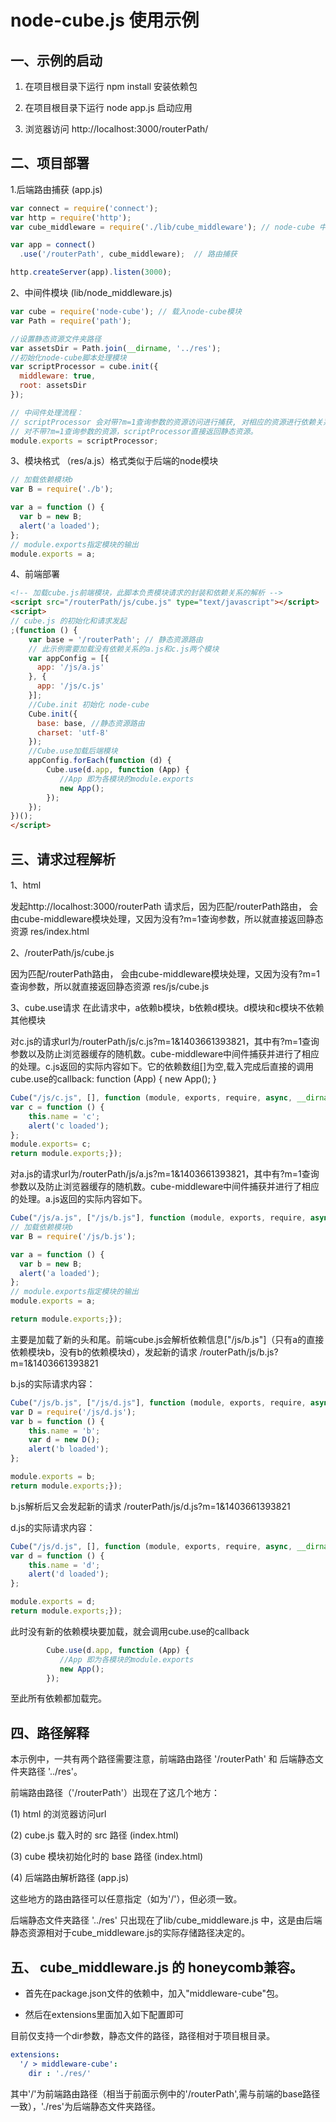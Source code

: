 node-cube.js 使用示例
=============

一、示例的启动
---------

1. 在项目根目录下运行 npm install 安装依赖包

2. 在项目根目录下运行 node app.js 启动应用

3. 浏览器访问 http://localhost:3000/routerPath/

二、项目部署
----------

1.后端路由捕获 (app.js)
```js
var connect = require('connect');
var http = require('http');
var cube_middleware = require('./lib/cube_middleware'); // node-cube 中间件模块

var app = connect()
  .use('/routerPath', cube_middleware);  // 路由捕获

http.createServer(app).listen(3000);
```

2、中间件模块 (lib/node_middleware.js)
```js
var cube = require('node-cube'); // 载入node-cube模块
var Path = require('path');

//设置静态资源文件夹路径
var assetsDir = Path.join(__dirname, '../res');
//初始化node-cube脚本处理模块
var scriptProcessor = cube.init({
  middleware: true,
  root: assetsDir
});

// 中间件处理流程：
// scriptProcessor 会对带?m=1查询参数的资源访问进行捕获, 对相应的资源进行依赖关系的处理后，传送给前端。
// 对不带?m=1查询参数的资源，scriptProcessor直接返回静态资源。
module.exports = scriptProcessor;
```

3、模块格式 （res/a.js）格式类似于后端的node模块
```js
// 加载依赖模块b
var B = require('./b');

var a = function () {
  var b = new B;
  alert('a loaded');
};
// module.exports指定模块的输出
module.exports = a;
```

4、前端部署
```html
<!-- 加载cube.js前端模块，此脚本负责模块请求的封装和依赖关系的解析 -->
<script src="/routerPath/js/cube.js" type="text/javascript"></script>
<script>
// cube.js 的初始化和请求发起
;(function () {
	var base = '/routerPath'; // 静态资源路由
	// 此示例需要加载没有依赖关系的a.js和c.js两个模块
	var appConfig = [{
	  app: '/js/a.js'
	}, {
	  app: '/js/c.js'
	}];
	//Cube.init 初始化 node-cube
	Cube.init({
	  base: base, //静态资源路由
	  charset: 'utf-8'
	});
	//Cube.use加载后端模块
	appConfig.forEach(function (d) {
		Cube.use(d.app, function (App) {
		   //App 即为各模块的module.exports
		   new App();
		});
	});
})();
</script>
```

三、请求过程解析
-----------

1、html

发起http://localhost:3000/routerPath 请求后，因为匹配/routerPath路由， 会由cube-middleware模块处理，又因为没有?m=1查询参数，所以就直接返回静态资源
res/index.html

2、/routerPath/js/cube.js

因为匹配/routerPath路由， 会由cube-middleware模块处理，又因为没有?m=1查询参数，所以就直接返回静态资源
res/js/cube.js

3、cube.use请求
在此请求中，a依赖b模块，b依赖d模块。d模块和c模块不依赖其他模块


对c.js的请求url为/routerPath/js/c.js?m=1&1403661393821，其中有?m=1查询参数以及防止浏览器缓存的随机数。cube-middleware中间件捕获并进行了相应的处理。c.js返回的实际内容如下。它的依赖数组[]为空,载入完成后直接的调用cube.use的callback: function (App) { new App(); }
```js
Cube("/js/c.js", [], function (module, exports, require, async, __dirname, __filename) {
var c = function () {
	this.name = 'c';
	alert('c loaded');
};
module.exports= c;
return module.exports;});
```


对a.js的请求url为/routerPath/js/a.js?m=1&1403661393821，其中有?m=1查询参数以及防止浏览器缓存的随机数。cube-middleware中间件捕获并进行了相应的处理。a.js返回的实际内容如下。

```js
Cube("/js/a.js", ["/js/b.js"], function (module, exports, require, async, __dirname, __filename) {
// 加载依赖模块b
var B = require('/js/b.js');

var a = function () {
  var b = new B;
  alert('a loaded');
};
// module.exports指定模块的输出
module.exports = a;

return module.exports;});
```

主要是加载了新的头和尾。前端cube.js会解析依赖信息["/js/b.js"]（只有a的直接依赖模块b，没有b的依赖模块d），发起新的请求 /routerPath/js/b.js?m=1&1403661393821

b.js的实际请求内容：
```js
Cube("/js/b.js", ["/js/d.js"], function (module, exports, require, async, __dirname, __filename) {
var D = require('/js/d.js');
var b = function () {
	this.name = 'b';
	var d = new D();
	alert('b loaded');
};

module.exports = b;
return module.exports;});
```

b.js解析后又会发起新的请求 /routerPath/js/d.js?m=1&1403661393821

d.js的实际请求内容：
```js
Cube("/js/d.js", [], function (module, exports, require, async, __dirname, __filename) {
var d = function () {
	this.name = 'd';
	alert('d loaded');
};

module.exports = d;
return module.exports;});
```

此时没有新的依赖模块要加载，就会调用cube.use的callback
```js
		Cube.use(d.app, function (App) {
		   //App 即为各模块的module.exports
		   new App();
		});
```
至此所有依赖都加载完。


四、路径解释
-----------

本示例中，一共有两个路径需要注意，前端路由路径 '/routerPath' 和 后端静态文件夹路径 '../res'。

前端路由路径（'/routerPath'）出现在了这几个地方：

  (1) html 的浏览器访问url

  (2) cube.js 载入时的 src 路径 (index.html)

  (3) cube 模块初始化时的 base 路径 (index.html)

  (4) 后端路由解析路径 (app.js)

这些地方的路由路径可以任意指定（如为'/'），但必须一致。

后端静态文件夹路径 '../res' 只出现在了lib/cube_middleware.js 中，这是由后端静态资源相对于cube_middleware.js的实际存储路径决定的。



五、 cube_middleware.js 的 honeycomb兼容。
-----------

+ 首先在package.json文件的依赖中，加入"middleware-cube"包。

+ 然后在extensions里面加入如下配置即可


目前仅支持一个dir参数，静态文件的路径，路径相对于项目根目录。
```yaml
extensions:
  '/ > middleware-cube':
    dir : './res/'
```
其中'/'为前端路由路径（相当于前面示例中的'/routerPath',需与前端的base路径一致），'./res'为后端静态文件夹路径。




